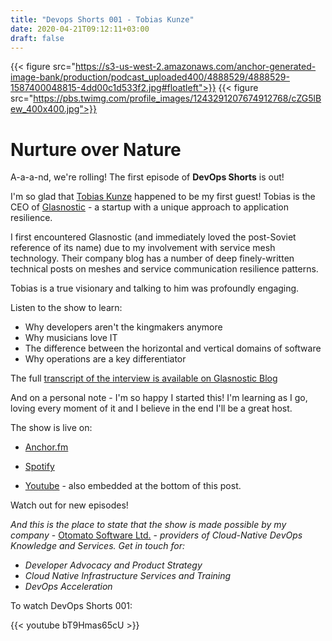 ```yaml
---
title: "Devops Shorts 001 - Tobias Kunze"
date: 2020-04-21T09:12:11+03:00
draft: false
---
```

{{< figure src="https://s3-us-west-2.amazonaws.com/anchor-generated-image-bank/production/podcast_uploaded400/4888529/4888529-1587400048815-4dd00c1d533f2.jpg#floatleft">}}
{{< figure src="https://pbs.twimg.com/profile_images/1243291207674912768/cZG5lBew_400x400.jpg">}}
# Nurture over Nature 

A-a-a-nd, we're rolling!
The first episode of **DevOps Shorts** is out! 

I'm so glad that [Tobias Kunze](https://twitter.com/tkunze) happened to be my first guest!
Tobias is the CEO of [Glasnostic](https://glasnostic.com/) - a startup with a unique approach to application resilience.

I first encountered Glasnostic (and immediately loved the post-Soviet reference of its name) due to my involvement with service mesh technology. Their company blog has a number of deep finely-written technical posts on meshes and service communication resilience patterns.

Tobias is a true visionary and talking to him was profoundly engaging.

Listen to the show to learn:
- Why developers aren't the kingmakers anymore
- Why musicians love IT
- The difference between the horizontal and vertical domains of software
- Why operations are a key differentiator

The full [transcript of the interview is available on Glasnostic Blog](https://glasnostic.com/blog/devops-shorts-podcast-episode-tobias-kunze)

And on a personal note  - I'm so happy I started this! 
I'm learning as I go, loving every moment of it and I believe in the end I'll be a great host.

The show is live on:

- [Anchor.fm](https://anchor.fm/devops-shorts)

- [Spotify](https://t.co/r13O1CpTlH)

- [Youtube](https://www.youtube.com/watch?v=bT9Hmas65cU) - also embedded at the bottom of this post.

Watch out for new episodes!

_And this is the place to state that the show is made possible by my company_ - 
[Otomato Software Ltd.](https://otomato.io) - _providers of Cloud-Native DevOps Knowledge and Services._
_Get in touch for:_
- _Developer Advocacy and Product Strategy_
- _Cloud Native Infrastructure Services and Training_
- _DevOps Acceleration_

To watch DevOps Shorts 001:

{{< youtube bT9Hmas65cU >}}